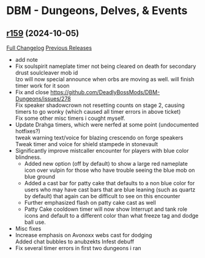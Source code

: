 # DBM - Dungeons, Delves, & Events

## [r159](https://github.com/DeadlyBossMods/DBM-Dungeons/tree/r159) (2024-10-05)
[Full Changelog](https://github.com/DeadlyBossMods/DBM-Dungeons/compare/r158...r159) [Previous Releases](https://github.com/DeadlyBossMods/DBM-Dungeons/releases)

- add note  
- Fix soulspirit nameplate timer not being cleared on death for secondary drust soulcleaver mob id  
    Izo will now special announce when orbs are moving as well. will finish timer work for it soon  
- Fix and close https://github.com/DeadlyBossMods/DBM-Dungeons/issues/278  
    Fix speaker shadowcrown not resetting counts on stage 2, causing timers to go wonky (which caused all timer errors in above ticket)  
    Fix some other misc timers i cought myself.  
- Update Drahga timers, which were nerfed at some point (undocumented hotfixes?)  
    tweak warning text/voice for blazing crescendo on forge speakers  
    Tweak timer and voice for shield stampede in stonevault  
- Significantly improve mistcaller encounter for players with blue color blindness.  
     - Added new option (off by default) to show a large red nameplate icon over vulpin for those who have trouble seeing the blue mob on blue ground  
     - Added a cast bar for patty cake that defaults to a non blue color for users who may have cast bars that are blue leaning (such as quartz by default) that again can be difficult to see on this encounter  
     - Further emphasized flash on patty cake cast as well  
     - Patty Cake cooldown timer will now show Interrupt and tank role icons and default to a different color than what freeze tag and dodge ball use.  
- Misc fixes  
- Increase emphasis on Avonoxx webs cast for dodging  
    Added chat bubbles to anubzekts Infest debuff  
- Fix several timer errors in first two dungeons i ran  
